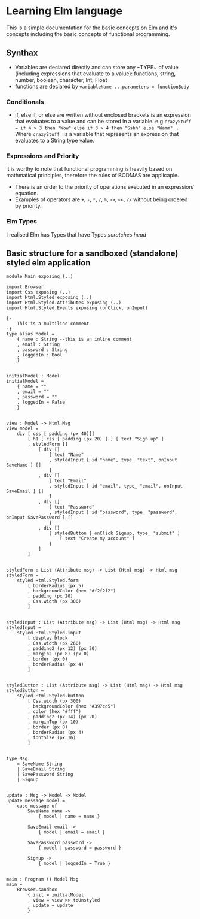 # Learning Elm language

This is a simple documentation for the basic concepts on Elm and it's concepts including the basic concepts of functional programming.

## Synthax

- Variables are declared directly and can store any ~TYPE~ of value (including expressions that evaluate to a value): functions, string, number, boolean, character, Int, Float
- functions are declared by `variableName ...parameters = functionBody`

### Conditionals

- if, else if, or else are written without enclosed brackets is an expression that evaluates to a value and can be stored in a variable. e.g `crazyStuff = if 4 > 3 then "Wow" else if 3 > 4 then "Sshh" else "Wamm" ` . Where `crazyStuff ` is a variable that represents an expression that evaluates to a String type value.

### Expressions and Priority

it is worthy to note that functional programming is heavily based on mathmatical principles, therefore the rules of BODMAS are applicaple.

- There is an order to the priority of operations executed in an expression/ equation.
- Examples of operators are `+`, `-`, `*`, `/`, `%`, `>>`, `<<`, `//` without being ordered by priority.

### Elm Types

I realised Elm has Types that have Types _scratches head_

## Basic structure for a sandboxed (standalone) styled elm application

    module Main exposing (..)

    import Browser
    import Css exposing (..)
    import Html.Styled exposing (..)
    import Html.Styled.Attributes exposing (..)
    import Html.Styled.Events exposing (onClick, onInput)

    {-
        This is a multiline comment
    -}
    type alias Model =
        { name : String --this is an inline comment
        , email : String
        , password : String
        , loggedIn : Bool
        }


    initialModel : Model
    initialModel =
        { name = ""
        , email = ""
        , password = ""
        , loggedIn = False
        }


    view : Model -> Html Msg
    view model =
        div [ css [ padding (px 40)]]
            [ h1 [ css [ padding (px 20) ] ] [ text "Sign up" ]
            , styledForm []
                [ div []
                    [ text "Name"
                    , styledInput [ id "name", type_ "text", onInput SaveName ] []
                    ]
                , div []
                    [ text "Email"
                    , styledInput [ id "email", type_ "email", onInput SaveEmail ] []
                    ]
                , div []
                    [ text "Password"
                    , styledInput [ id "password", type_ "password", onInput SavePassword ] []
                    ]
                , div []
                    [ styledButton [ onClick Signup, type_ "submit" ]
                        [ text "Create my account" ]
                    ]
                ]
            ]


    styledForm : List (Attribute msg) -> List (Html msg) -> Html msg
    styledForm =
        styled Html.Styled.form
            [ borderRadius (px 5)
            , backgroundColor (hex "#f2f2f2")
            , padding (px 20)
            , Css.width (px 300)
            ]


    styledInput : List (Attribute msg) -> List (Html msg) -> Html msg
    styledInput =
        styled Html.Styled.input
            [ display block
            , Css.width (px 260)
            , padding2 (px 12) (px 20)
            , margin2 (px 8) (px 0)
            , border (px 0)
            , borderRadius (px 4)
            ]


    styledButton : List (Attribute msg) -> List (Html msg) -> Html msg
    styledButton =
        styled Html.Styled.button
            [ Css.width (px 300)
            , backgroundColor (hex "#397cd5")
            , color (hex "#fff")
            , padding2 (px 14) (px 20)
            , marginTop (px 10)
            , border (px 0)
            , borderRadius (px 4)
            , fontSize (px 16)
            ]


    type Msg
        = SaveName String
        | SaveEmail String
        | SavePassword String
        | Signup


    update : Msg -> Model -> Model
    update message model =
        case message of
            SaveName name ->
                { model | name = name }

            SaveEmail email ->
                { model | email = email }

            SavePassword password ->
                { model | password = password }

            Signup ->
                { model | loggedIn = True }


    main : Program () Model Msg
    main =
        Browser.sandbox
            { init = initialModel
            , view = view >> toUnstyled
            , update = update
            }
